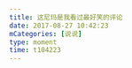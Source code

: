 ```yaml
---
title: 这尼玛是我看过最好笑的评论
date: 2017-08-27 10:42:23
mCategories: [说说]
type: moment
time: t104223
---
```


<div id="pics-20170827104223"></div>

<script src="/lib/moment/pics.js"></script>
<script>
var data = [
    {"link": "2017-08-27_000000.jpeg", "type": "shuoshuo"},
    {"link": "2017-08-27_000001.jpeg", "type": "shuoshuo"}
];
picsRender(data, "pics-20170827104223");
</script>
